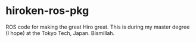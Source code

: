 hiroken-ros-pkg
===============

ROS code for making the great Hiro great.
This is during my master degree (I hope) at the Tokyo Tech, Japan. Bismillah.
